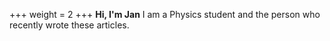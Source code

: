 +++
weight = 2
+++
__Hi, I'm Jan__
I am a Physics student and the person who recently wrote these articles.